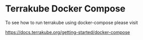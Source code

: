 # Terrakube Docker Compose

To see how to run terrakube using docker-compose please visit

https://docs.terrakube.org/getting-started/docker-compose


